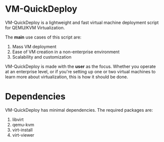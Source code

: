 
# VM-QuickDeploy
VM-QuickDeploy is a lightweight and fast virtual machine deployment script for QEMU/KVM Virtualization.

The <b>main</b> use cases of this script are:

 1. Mass VM deployment
 2. Ease of VM creation in a non-enterprise environment
 3. Scalability and customization
 
 VM-QuickDeploy is made with the <b>user</b> as the focus. Whether you operate at an enterprise level, or if you're setting up one or two virtual machines to learn more about virtualization, this is how it should be done.

# Dependencies
VM-QuickDeploy has minimal dependencies. The required packages are:

 1. libvirt
 2. qemu-kvm
 3. virt-install
 4. virt-viewer

